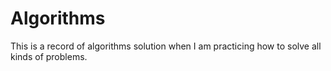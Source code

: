 # Algorithms
This is a record of algorithms solution when I am practicing how to solve all kinds of problems.
